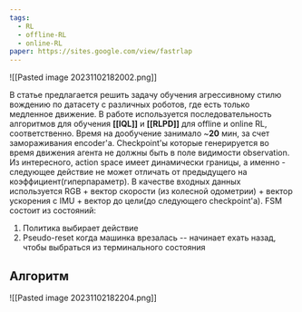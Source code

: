 ```yaml
---
tags:
  - RL
  - offline-RL
  - online-RL
paper: https://sites.google.com/view/fastrlap
---
```


![[Pasted image 20231102182002.png]]

В статье предлагается решить задачу обучения агрессивному стилю вождению по датасету с различных роботов, где есть только медленное движение. В работе используется последовательность алгоритмов для обучения **[[IQL]]** и **[[RLPD]]** для offline и online RL, соответственно. Время на дообучение занимало ~**20** мин, за счет замораживания encoder'a. Checkpoint'ы которые генерируется во время движения агента не должны быть в поле видимости observation. Из интересного, action space имеет динамически границы, а именно - следующее действие не может отличать от предыдущего на коэффициент(гиперпараметр). В качестве входных данных используется RGB + вектор скорости (из колесной одометрии) + вектор ускорения с IMU + вектор до цели(до следующего checkpoint'a).  FSM состоит из состояний:
1. Политика выбирает действие
2. Pseudo-reset когда машинка врезалась -- начинает ехать назад, чтобы выбраться из терминального состояния
## Алгоритм
![[Pasted image 20231102182204.png]]
